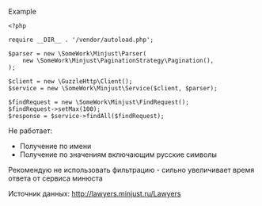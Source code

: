 Example

```$xslt
<?php

require __DIR__ . '/vendor/autoload.php';

$parser = new \SomeWork\Minjust\Parser(
    new \SomeWork\Minjust\PaginationStrategy\Pagination(),
);

$client = new \GuzzleHttp\Client();
$service = new \SomeWork\Minjust\Service($client, $parser);

$findRequest = new \SomeWork\Minjust\FindRequest();
$findRequest->setMax(100);
$response = $service->findAll($findRequest);
```

Не работает:
- Получение по имени
- Получение по значениям включающим русские символы

Рекомендую не использовать фильтрацию - сильно увеличивает время ответа от сервиса минюста

Источник данных: http://lawyers.minjust.ru/Lawyers